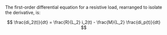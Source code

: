 The first-order differential equation for a resistive load, rearranged to isolate the derivative, is:

$$ \frac{di_2(t)}{dt} = \frac{R}{L_2} i_2(t) - \frac{M}{L_2} \frac{di_p(t)}{dt} $$
